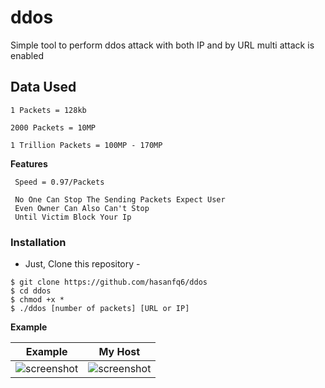 # ddos
Simple tool to perform ddos attack with both IP and by URL  multi attack is enabled 

## Data Used 
```
1 Packets = 128kb

2000 Packets = 10MP

1 Trillion Packets = 100MP - 170MP
```
**Features**
 ```
  Speed = 0.97/Packets

  No One Can Stop The Sending Packets Expect User
  Even Owner Can Also Can't Stop 
  Until Victim Block Your Ip 
```

### Installation

- Just, Clone this repository -
```
$ git clone https://github.com/hasanfq6/ddos
$ cd ddos
$ chmod +x *
$ ./ddos [number of packets] [URL or IP]

```

**Example**

 Example               |  My Host               
:-------------------------:|:-------------------------:  
![screenshot](.img/SmartSelect_20220728-134552_Termux.jpg)  |  ![screenshot](.img/step1.jpg)



